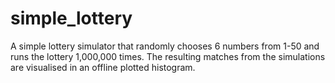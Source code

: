 # simple_lottery

A simple lottery simulator that randomly chooses 6 numbers from 1-50 and runs the lottery 1,000,000 times.
The resulting matches from the simulations are visualised in an offline plotted histogram.
